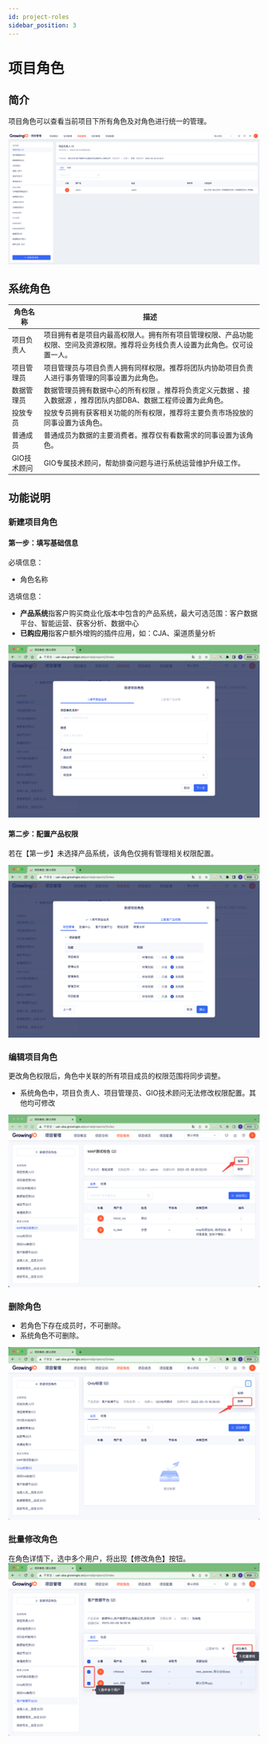 ```yaml
---
id: project-roles
sidebar_position: 3
---
```


# 项目角色

## 简介

项目角色可以查看当前项目下所有角色及对角色进行统一的管理。

![图 3](/img/portal-_project-roles.png)  

## 系统角色

| 角色名称 | 描述 |
| ---| --- |
| 项目负责人|项目拥有者是项目内最高权限人。拥有所有项目管理权限、产品功能权限、空间及资源权限。推荐将业务线负责人设置为此角色。仅可设置一人。
|项目管理员|项目管理员与项目负责人拥有同样权限。推荐将团队内协助项目负责人进行事务管理的同事设置为此角色。
|数据管理员|数据管理员拥有数据中心的所有权限 。推荐将负责定义元数据 、接入数据源 ，推荐团队内部DBA、数据工程师设置为此角色。
|投放专员|投放专员拥有获客相关功能的所有权限，推荐将主要负责市场投放的同事设置为该角色。
|普通成员|普通成员为数据的主要消费者。推荐仅有看数需求的同事设置为该角色。
|GIO技术顾问| GIO专属技术顾问，帮助排查问题与进行系统运营维护升级工作。

## 功能说明

### 新建项目角色

#### 第一步：填写基础信息

必填信息：

* 角色名称

选填信息：

* **产品系统**指客户购买商业化版本中包含的产品系统，最大可选范围：客户数据平台、智能运营、获客分析、数据中心
* **已购应用**指客户额外增购的插件应用，如：CJA、渠道质量分析

![图 5](/img/xinjianxiangmujuese_project-roles.png)  

#### 第二步：配置产品权限

若在【第一步】未选择产品系统，该角色仅拥有管理相关权限配置。

![图 6](/img/dierbuxinjianjuese_project-roles.png)  

### 编辑项目角色

更改角色权限后，角色中关联的所有项目成员的权限范围将同步调整。

* 系统角色中，项目负责人、项目管理员、GIO技术顾问无法修改权限配置。其他均可修改

![图 7](/img/bianjixiangmujuese_project-roles.png) 

### 删除角色

* 若角色下存在成员时，不可删除。
* 系统角色不可删除。

![图 9](/img/shanchujuese_project-roles.png)  

### 批量修改角色

在角色详情下，选中多个用户，将出现【修改角色】按钮。
![图 10](/img/piliangxiugai_project-roles.png)  

